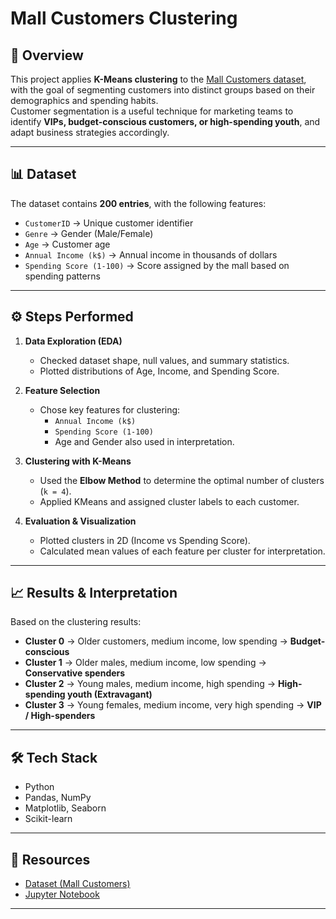 # Mall Customers Clustering

## 📌 Overview
This project applies **K-Means clustering** to the [Mall Customers dataset](https://www.kaggle.com/datasets/shwetabh123/mall-customers), with the goal of segmenting customers into distinct groups based on their demographics and spending habits.  
Customer segmentation is a useful technique for marketing teams to identify **VIPs, budget-conscious customers, or high-spending youth**, and adapt business strategies accordingly.

---

## 📊 Dataset
The dataset contains **200 entries**, with the following features:

- `CustomerID` → Unique customer identifier  
- `Genre` → Gender (Male/Female)  
- `Age` → Customer age  
- `Annual Income (k$)` → Annual income in thousands of dollars  
- `Spending Score (1-100)` → Score assigned by the mall based on spending patterns  

---

## ⚙️ Steps Performed
1. **Data Exploration (EDA)**  
   - Checked dataset shape, null values, and summary statistics.  
   - Plotted distributions of Age, Income, and Spending Score.  

2. **Feature Selection**  
   - Chose key features for clustering:  
     - `Annual Income (k$)`  
     - `Spending Score (1-100)`  
     - Age and Gender also used in interpretation.  

3. **Clustering with K-Means**  
   - Used the **Elbow Method** to determine the optimal number of clusters (`k = 4`).  
   - Applied KMeans and assigned cluster labels to each customer.  

4. **Evaluation & Visualization**  
   - Plotted clusters in 2D (Income vs Spending Score).  
   - Calculated mean values of each feature per cluster for interpretation.  

---

## 📈 Results & Interpretation
Based on the clustering results:

- **Cluster 0** → Older customers, medium income, low spending → **Budget-conscious**  
- **Cluster 1** → Older males, medium income, low spending → **Conservative spenders**  
- **Cluster 2** → Young males, medium income, high spending → **High-spending youth (Extravagant)**  
- **Cluster 3** → Young females, medium income, very high spending → **VIP / High-spenders**  

---

## 🛠️ Tech Stack
- Python  
- Pandas, NumPy  
- Matplotlib, Seaborn  
- Scikit-learn  

---

## 🔗 Resources
- [Dataset (Mall Customers)](Mall_Customers.csv)  
- [Jupyter Notebook](notebook.ipynb) 
---
